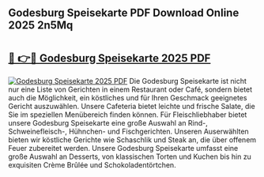 ## Godesburg Speisekarte PDF Download Online 2025 2n5Mq

# <h2><a href="http://gcaugqy.nevu.top/?p=Godesburg+Speisekarte">🔗 👉🔴 Godesburg Speisekarte 2025 PDF</a></h2>

[![Godesburg Speisekarte 2025 PDF](https://i.imgur.com/dBaPXMq.png)](http://gcaugqy.nevu.top/?p=Godesburg+Speisekarte)
Die Godesburg Speisekarte ist nicht nur eine Liste von Gerichten in einem Restaurant oder Café, sondern bietet auch die Möglichkeit, ein köstliches und für Ihren Geschmack geeignetes Gericht auszuwählen. Unsere Cafeteria bietet leichte und frische Salate, die Sie im speziellen Menübereich finden können. Für Fleischliebhaber bietet unsere Godesburg Speisekarte eine große Auswahl an Rind-, Schweinefleisch-, Hühnchen- und Fischgerichten. Unseren Auserwählten bieten wir köstliche Gerichte wie Schaschlik und Steak an, die über offenem Feuer zubereitet werden. Unsere Godesburg Speisekarte umfasst eine große Auswahl an Desserts, von klassischen Torten und Kuchen bis hin zu exquisiten Crème Brûlée und Schokoladentörtchen.
